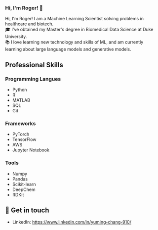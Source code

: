 ### Hi, I'm Roger! 👋

<!--
**rogerchang910/rogerchang910** is a ✨ _special_ ✨ repository because its `README.md` (this file) appears on your GitHub profile.

Here are some ideas to get you started:

- 🔭 I’m currently working on ...
- 🌱 I’m currently learning ...
- 👯 I’m looking to collaborate on ...
- 🤔 I’m looking for help with ...
- 💬 Ask me about ...
- 📫 How to reach me: ...
- 😄 Pronouns: ...
- ⚡ Fun fact: ...
-->


Hi, I'm Roger! I am a Machine Learning Scientist solving problems in healthcare and biotech. <br>
🎓 I've obtained my Master's degree in Biomedical Data Science at Duke University.<br>
📚 I love learning new technology and skills of ML, and am currently learning about large language models and generative models.


## Professional Skills
### Programming Langues
- Python
- R
- MATLAB
- SQL
- Git

### Frameworks
- PyTorch
- TensorFlow
- AWS
- Jupyter Notebook

### Tools
- Numpy
- Pandas
- Scikit-learn
- DeepChem
- RDKit

<!--## 💡 Projects
- [Team of Pokemon](https://ms314006.github.io/team-of-pokemon/dist/)
- [Hangman](https://ms314006.github.io/hangman/dist/)
- [90 secconds game - A yellow duck](https://ms314006.github.io/90_secGame-with-React/dist/)
- [Free cell](https://ms314006.github.io/FreeCell-With-React/dist/index.html)
- [Music player](https://ms314006.github.io/MP3_Player-With-React/dist/) -->

## 🔗 Get in touch
- LinkedIn: https://www.linkedin.com/in/yuming-chang-910/

